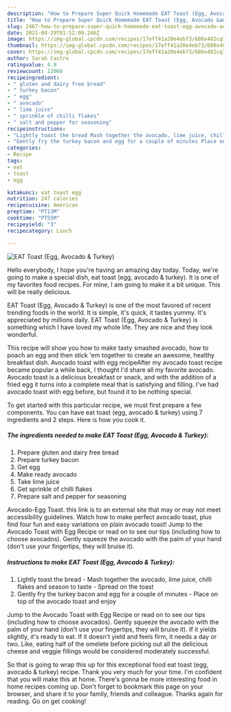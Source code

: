 ```yaml
---
description: "How to Prepare Super Quick Homemade EAT Toast (Egg, Avocado &amp;amp; Turkey)"
title: "How to Prepare Super Quick Homemade EAT Toast (Egg, Avocado &amp;amp; Turkey)"
slug: 2467-how-to-prepare-super-quick-homemade-eat-toast-egg-avocado-and-amp-turkey
date: 2021-04-29T01:52:09.246Z
image: https://img-global.cpcdn.com/recipes/17eff41a20e4eb73/680x482cq70/eat-toast-egg-avocado-turkey-recipe-main-photo.jpg
thumbnail: https://img-global.cpcdn.com/recipes/17eff41a20e4eb73/680x482cq70/eat-toast-egg-avocado-turkey-recipe-main-photo.jpg
cover: https://img-global.cpcdn.com/recipes/17eff41a20e4eb73/680x482cq70/eat-toast-egg-avocado-turkey-recipe-main-photo.jpg
author: Sarah Castro
ratingvalue: 4.9
reviewcount: 12066
recipeingredient:
- " gluten and dairy free bread"
- " turkey bacon"
- " egg"
- " avocado"
- " lime juice"
- " sprinkle of chilli flakes"
- " salt and pepper for seasoning"
recipeinstructions:
- "Lightly toast the bread Mash together the avocado, lime juice, chilli flakes and season to taste Spread on the toast"
- "Gently fry the turkey bacon and egg for a couple of minutes Place on top of the avocado toast and enjoy"
categories:
- Recipe
tags:
- eat
- toast
- egg

katakunci: eat toast egg 
nutrition: 247 calories
recipecuisine: American
preptime: "PT13M"
cooktime: "PT55M"
recipeyield: "3"
recipecategory: Lunch

---
```



![EAT Toast (Egg, Avocado &amp; Turkey)](https://img-global.cpcdn.com/recipes/17eff41a20e4eb73/680x482cq70/eat-toast-egg-avocado-turkey-recipe-main-photo.jpg)

Hello everybody, I hope you're having an amazing day today. Today, we're going to make a special dish, eat toast (egg, avocado &amp; turkey). It is one of my favorites food recipes. For mine, I am going to make it a bit unique. This will be really delicious.

EAT Toast (Egg, Avocado &amp; Turkey) is one of the most favored of recent trending foods in the world. It is simple, it's quick, it tastes yummy. It's appreciated by millions daily. EAT Toast (Egg, Avocado &amp; Turkey) is something which I have loved my whole life. They are nice and they look wonderful.

This recipe will show you how to make tasty smashed avocado, how to poach an egg and then stick &#39;em together to create an awesome, healthy breakfast dish. Avocado toast with egg recipeAfter my avocado toast recipe became popular a while back, I thought I&#39;d share all my favorite avocado. Avocado toast is a delicious breakfast or snack, and with the addition of a fried egg it turns into a complete meal that is satisfying and filling. I&#39;ve had avocado toast with egg before, but found it to be nothing special.


To get started with this particular recipe, we must first prepare a few components. You can have eat toast (egg, avocado &amp; turkey) using 7 ingredients and 2 steps. Here is how you cook it.

<!--inarticleads1-->

##### The ingredients needed to make EAT Toast (Egg, Avocado &amp; Turkey):

1. Prepare  gluten and dairy free bread
1. Prepare  turkey bacon
1. Get  egg
1. Make ready  avocado
1. Take  lime juice
1. Get  sprinkle of chilli flakes
1. Prepare  salt and pepper for seasoning


Avocado-Egg Toast. this link is to an external site that may or may not meet accessibility guidelines. Watch how to make perfect avocado toast, plus find four fun and easy variations on plain avocado toast! Jump to the Avocado Toast with Egg Recipe or read on to see our tips (including how to choose avocados). Gently squeeze the avocado with the palm of your hand (don&#39;t use your fingertips, they will bruise it). 

<!--inarticleads2-->

##### Instructions to make EAT Toast (Egg, Avocado &amp; Turkey):

1. Lightly toast the bread - Mash together the avocado, lime juice, chilli flakes and season to taste - Spread on the toast
1. Gently fry the turkey bacon and egg for a couple of minutes - Place on top of the avocado toast and enjoy


Jump to the Avocado Toast with Egg Recipe or read on to see our tips (including how to choose avocados). Gently squeeze the avocado with the palm of your hand (don&#39;t use your fingertips, they will bruise it). If it yields slightly, it&#39;s ready to eat. If it doesn&#39;t yield and feels firm, it needs a day or two. Like, eating half of the omelete before picking out all the delicious cheese and veggie fillings would be considered moderately successful. 

So that is going to wrap this up for this exceptional food eat toast (egg, avocado &amp; turkey) recipe. Thank you very much for your time. I'm confident that you will make this at home. There's gonna be more interesting food in home recipes coming up. Don't forget to bookmark this page on your browser, and share it to your family, friends and colleague. Thanks again for reading. Go on get cooking!
